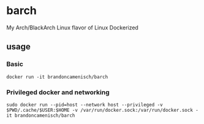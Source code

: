 # barch
My Arch/BlackArch Linux flavor of Linux Dockerized

## usage

### Basic
`docker run -it brandoncamenisch/barch`

### Privileged docker and networking
`sudo docker run --pid=host --network host --privileged -v $PWD/.cache/$USER:$HOME -v /var/run/docker.sock:/var/run/docker.sock -it brandoncamenisch/barch`
